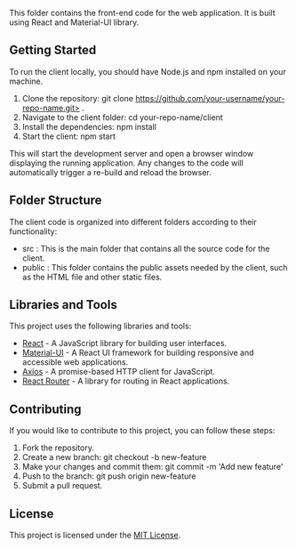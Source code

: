 This folder contains the front-end code for the web application. It is built using React and Material-UI library.

## Getting Started

To run the client locally, you should have Node.js and npm installed on your machine.

1. Clone the repository: git clone https://github.com/your-username/your-repo-name.git> .
2. Navigate to the client folder: cd your-repo-name/client
3. Install the dependencies: npm install
4. Start the client: npm start

This will start the development server and open a browser window displaying the running application. Any changes to the code will automatically trigger a re-build and reload the browser.

## Folder Structure

The client code is organized into different folders according to their functionality:

- src : This is the main folder that contains all the source code for the client.
- public : This folder contains the public assets needed by the client, such as the HTML file and other static files.

## Libraries and Tools

This project uses the following libraries and tools:

- [React](https://reactjs.org/) - A JavaScript library for building user interfaces.
- [Material-UI](https://material-ui.com/) - A React UI framework for building responsive and accessible web applications.
- [Axios](https://github.com/axios/axios) - A promise-based HTTP client for JavaScript.
- [React Router](https://reactrouter.com/) - A library for routing in React applications.

## Contributing

If you would like to contribute to this project, you can follow these steps:

1. Fork the repository.
2. Create a new branch: git checkout -b new-feature
3. Make your changes and commit them: git commit -m 'Add new feature'
4. Push to the branch: git push origin new-feature
5. Submit a pull request.

## License

This project is licensed under the [MIT License](LICENSE).
